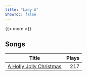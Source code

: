 ```yaml
---
title: "Lady A"
ShowToc: false
---
```


{{< more >}}

## Songs
Title | Plays 
----- | -----: 
[A Holly Jolly Christmas](/songs/a-holly-jolly-christmas) | 217

